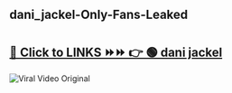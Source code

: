 
 ## dani_jackel-Only-Fans-Leaked

# <h2><a href="https://clipsfans.com/dani_jackel&ref=git">🔗 Click to LINKS ⏩⏩ 👉 🟢 dani jackel </a></h2>

<a href="https://clipsfans.com/dani_jackel&ref=git" rel="nofollow" data-target="animated-image.originalLink"><img src="https://i.ibb.co.com/xMMVF88/686577567.gif" alt="Viral Video Original" style="max-width: 100%; display: inline-block;" data-target="animated-image.originalImage"></a>
